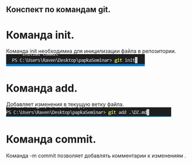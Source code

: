 ## Конспект по командам git.

# Команда init.

Команда init необходимиа для иницилизации файла в репозитории.
![Визуал команды](gitInit.jpg)

# Команда add.

Добавляет изменения в текущую ветку файла.
![Визуал команды](gitAdd.jpg)

# Команда commit.

Команда -m commit позволяет добавлять комментарии к изменениям .